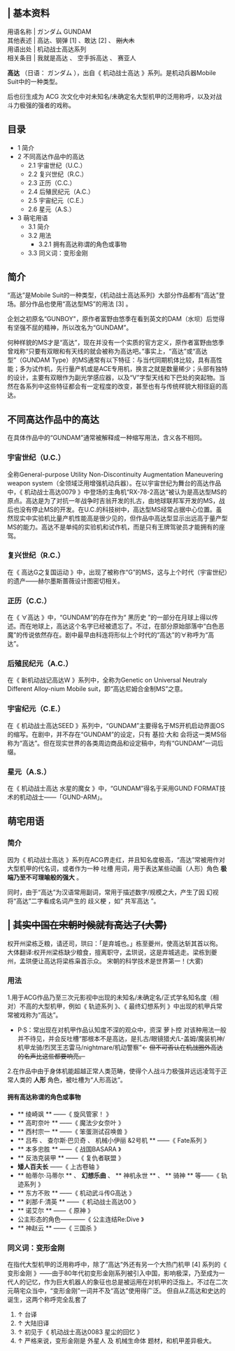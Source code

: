 |  **基本资料**  
---  
用语名称  |  ガンダム  GUNDAM   
其他表述  |  高达、钢弹  [1]  、敢达  [2]  、 ~~刚大木~~  
用语出处  |  机动战士高达系列   
相关条目  |  我就是高达  、  空手拆高达  、  赛亚人   
  
**高达** （日语：  ガンダム  ），出自《  机动战士高达  》系列。是机动兵器Mobile Suit中的一种类型。

后也衍生成为  ACG  次文化中对未知名/未确定名大型机甲的泛用称呼，以及对战斗力极强的强者的戏称。

##  目录

  * 1  简介 
  * 2  不同高达作品中的高达 
    * 2.1  宇宙世纪（U.C.） 
    * 2.2  复兴世纪（R.C.） 
    * 2.3  正历（C.C.） 
    * 2.4  后殖民纪元（A.C.） 
    * 2.5  宇宙纪元（C.E.） 
    * 2.6  星元（A.S.） 
  * 3  萌宅用语 
    * 3.1  简介 
    * 3.2  用法 
      * 3.2.1  拥有高达称谓的角色或事物 
    * 3.3  同义词：变形金刚 

##  简介

“高达”是Mobile Suit的一种类型，《机动战士高达系列》大部分作品都有“高达”登场。部分作品也使用“高达型MS”的用法  [3]  。

企划之初原名“GUNBOY"，原作者富野由悠季在看到英文的DAM（水坝）后觉得有坚强不屈的精神，所以改名为“GUNDAM”。

何种样貌的MS才是“高达”，现在并没有一个实质的官方定义，原作者富野由悠季曾戏称“只要有双眼和有天线的就会被称为高达吧。”事实上，“高达”或“高达型”（GUNDAM
Type）的MS通常有以下特征：与当代同期机体比较，具有高性能；多为试作机，先行量产机或是ACE专用机，换言之就是数量稀少；头部有独特的设计，主要有双眼作为副光学感应器，以及“V”字型天线和下巴处的突起物。当然在各系列中这些特征都会有一定程度的改变，甚至也有与传统样貌大相径庭的高达。

##  不同高达作品中的高达

在具体作品中的“GUNDAM”通常被解释成一种缩写用法，含义各不相同。

###  宇宙世纪（U.C.）

全称General-purpose Utility Non-Discontinuity Augmentation Maneuvering weapon
system（全领域泛用增强机动兵器）。在以宇宙世纪为舞台的高达作品中，《  机动战士高达0079
》中登场的主角机“RX-78-2高达”被认为是高达型MS的原点。高达是为了对抗一年战争时吉翁开发的扎古，由地球联邦军开发的MS，战后也没有停止MS的开发。在U.C.的科技树中，高达型MS经常占据中心位置。虽然现实中实验机比量产机性能高是很少见的，但作品中高达型显示出远高于量产型MS的能力。高达不是单纯的实验机和试作机，而是只有王牌驾驶员才能拥有的座驾。

###  复兴世纪（R.C.）

在《  高达G之复国运动  》中，出现了被称作“G”的MS，这与上个时代（宇宙世纪）的遗产——赫尔墨斯蔷薇设计图密切相关。

###  正历（C.C.）

在《  ∀高达  》中，“GUNDAM”的存在作为“  黑历史
”的一部分在月球上得以传述。而在地球上，高达这个名字已经被遗忘了。不过，在部分原始部落中“白色恶魔”的传说依然存在。剧中最早由科连将形似上个时代的“高达”的∀称呼为“高达”。

###  后殖民纪元（A.C.）

在《  新机动战记高达W  》系列中，全称为Genetic on Universal Neutraly Different Alloy-nium
Mobile suit，即“高达尼姆合金制MS”之意。

###  宇宙纪元（C.E.）

在《  机动战士高达SEED  》系列中，“GUNDAM”主要得名于MS开机启动界面OS的缩写。在剧中，并不存在“GUNDAM”的设定，只有  基拉·大和
会将这一类MS俗称为“高达”。但在现实世界的各类周边商品和设定稿中，均有“GUNDAM”一词后缀。

###  星元（A.S.）

在《  机动战士高达 水星的魔女  》中，“GUNDAM”得名于采用GUND FORMAT技术的机动战士——「GUND-ARM」。

##  萌宅用语

###  简介

因为《  机动战士高达  》系列在ACG界走红，并且知名度极高，“高达”常被用作对大型机甲的代名词，或者作为一种  吐槽
用词，用于表达某些动画（人形）角色 **极端乃至不可理喻般的强大** 。

同时，由于“高达”为汉语常用副词，常用于描述数字/规模之大，产生了因  幻视  将“高达”二字看成名词产生的  歧义梗  ，如“  共军高达  ”。

|  ~~其实中国在宋朝时候就有高达了(大雾)~~  
---  
权开州梁栋乏粮，请还司，珙曰：「是弃城也。」栋至夔州，使高达斩其首以徇。
大体翻译:权开州梁栋缺少粮食，擅离职守，孟珙说，这是弃城逃走。梁栋到夔州，孟珙便让高达将梁栋枭首示众。  宋朝的科学技术是世界第一！(大雾)  </br>  
  
###  用法

1.用于ACG作品乃至三次元影视中出现的未知名/未确定名/正式学名知名度（相对）不高的大型机甲，例如《  轨迹系列  》、《  最终幻想系列
》中出现的机甲兵常常被戏称为“高达”。

  * P·S：常出现在对机甲作品认知度不深的观众中，资深  萝卜控  对该种用法一般并不待见，并会反吐槽“那根本不是高达，是扎古/眼镜猎犬/L-盖姆/魔装机神/机甲龙骑/烈冥王志雷马/nightmare/机动警察”← ~~但不可否认在机战圈外高达的名声比这些都要响亮。~~

2.在作品中由于身体机能超越正常人类范畴，使得个人战斗力极强并远远凌驾于正常人类的 **人形** 角色，被吐槽为“人形高达”。

####  拥有高达称谓的角色或事物

  * ** 绫崎飒  ** ——《  旋风管家！  》 
  * ** 高町奈叶  ** ——《  魔法少女奈叶  》 
  * ** 西村宗一  ** ——《  笨蛋测试召唤兽  》 
  * ** 吕布  、  查尔斯·巴贝奇  、  机械小伊丽  &2号机 ** ——《  Fate系列  》 
  * ** 本多忠胜  ** ——《  战国BASARA  》 
  * ** 反浩克装甲  ** ——《  复仇者联盟  》 
  * **矮人百夫长** ——《  上古卷轴  》 
  * ** 帕蒂尔·马蒂尔  ** 、 **幻想乐曲** 、 ** 神机永世  ** 、 ** 骑神  ** 等——《  轨迹系列  》 
  * ** 东方不败  ** ——《  机动武斗传G高达  》 
  * ** 刹那·F·清英  ** ——《  机动战士高达00  》 
  * ** 诺艾尔  ** ——《  原神  》 
  * 公主形态的角色————《  公主连结Re:Dive  》 
  * ** 神赵云  ** ——《  三国杀  》 

###  同义词：变形金刚

在指代大型机甲的泛用称呼中，除了“高达”外还有另一个大热门机甲  [4]  系列的《  变形金刚
》——由于80年代初变形金刚系列被引入中国，影响极深，乃至成为一代人的记忆，作为巨大机器人的象征也总是被运用在对机甲的泛指上。不过在二次元萌宅众当中，“变形金刚”一词并不及“高达”使用得广泛。
但自从Z高达和史达的诞生，这两个称呼完全乱套了

  1. ↑  台译 
  2. ↑  大陆旧译 
  3. ↑  初见于《  机动战士高达0083 星尘的回忆  》 
  4. ↑  严格来说，变形金刚是  外星人  及  机械生命体  题材，和机甲差异极大。 

